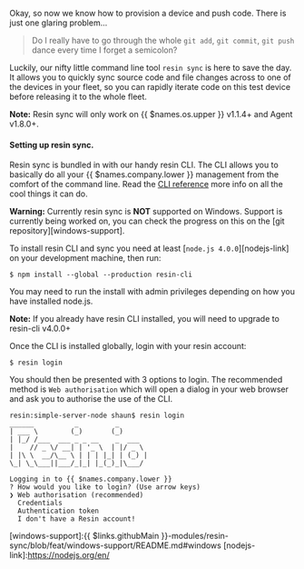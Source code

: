 Okay, so now we know how to provision a device and push code. There is just one glaring problem...
>Do I really have to go through the whole `git add`, `git commit`, `git push` dance every time I forget a semicolon?

Luckily, our nifty little command line tool `resin sync` is here to save the day. It allows you to quickly sync source code and file changes across to one of the devices in your fleet, so you can rapidly iterate code on this test device before releasing it to the whole fleet.

__Note:__ Resin sync will only work on {{ $names.os.upper }} v1.1.4+
and Agent v1.8.0+.

#### Setting up resin sync.

Resin sync is bundled in with our handy resin CLI. The CLI allows you to basically do all your {{ $names.company.lower }} management from the comfort of the command line. Read the [CLI reference][cli-ref-link] more info on all the cool things it can do.

__Warning:__ Currently resin sync is **NOT** supported on Windows. Support is currently being worked on, you can check the progress on this on the [git repository][windows-support].

To install resin CLI and sync you need at least [`node.js 4.0.0`][nodejs-link] on your development machine, then run:
```
$ npm install --global --production resin-cli
```
You may need to run the install with admin privileges depending on how you have installed node.js.

__Note:__ If you already have resin CLI installed, you will need to upgrade to resin-cli v4.0.0+

Once the CLI is installed globally, login with your resin account:
```
$ resin login
```
You should then be presented with 3 options to login. The recommended method is `Web authorisation` which will open a dialog in your web browser and ask you to authorise the use of the CLI.
```
resin:simple-server-node shaun$ resin login
______          _         _
| ___ \        (_)       (_)
| |_/ /___  ___ _ _ __    _  ___
|    // _ \/ __| | '_ \  | |/ _ \
| |\ \  __/\__ \ | | | |_| | (_) |
\_| \_\___||___/_|_| |_(_)_|\___/

Logging in to {{ $names.company.lower }}
? How would you like to login? (Use arrow keys)
❯ Web authorisation (recommended)
  Credentials
  Authentication token
  I don't have a Resin account!
```

[cli-ref-link]:/tools/cli/
[windows-support]:{{ $links.githubMain }}-modules/resin-sync/blob/feat/windows-support/README.md#windows
[nodejs-link]:https://nodejs.org/en/